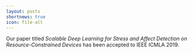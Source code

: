 ```yaml
---
layout: posts
shortnews: true
icon: file-alt
---
```

Our paper titled *Scalable Deep Learning for Stress and Affect Detection on Resource-Constrained Devices* has been accepted to IEEE ICMLA 2019.
